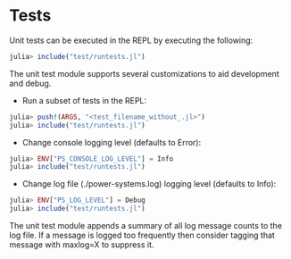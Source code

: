 # Tests

Unit tests can be executed in the REPL by executing the following:

```julia
julia> include("test/runtests.jl")
```

The unit test module supports several customizations to aid development and
debug.

- Run a subset of tests in the REPL:

```julia
julia> push!(ARGS, "<test_filename_without_.jl>")
julia> include("test/runtests.jl")
```

- Change console logging level (defaults to Error):

```julia
julia> ENV["PS_CONSOLE_LOG_LEVEL"] = Info
julia> include("test/runtests.jl")
```

- Change log file (./power-systems.log) logging level (defaults to Info):

```julia
julia> ENV["PS_LOG_LEVEL"] = Debug
julia> include("test/runtests.jl")
```

The unit test module appends a summary of all log message counts to the log
file.  If a message is logged too frequently then consider tagging that message
with maxlog=X to suppress it.
